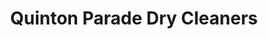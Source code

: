 ---
title: "Quinton Parade Dry Cleaners"
url: /coventry/quinton-parade-dry-cleaners/
shop: laundry
---
